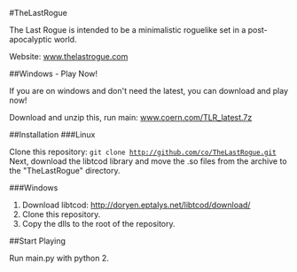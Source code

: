 #TheLastRogue

The Last Rogue is intended to be a minimalistic roguelike set in a post-apocalyptic world.

Website: www.thelastrogue.com

##Windows - Play Now!

If you are on windows and don't need the latest, you can download and play now!

Download and unzip this, run main: www.coern.com/TLR_latest.7z

##Installation
###Linux

Clone this repository: <code>git clone http://github.com/co/TheLastRogue.git</code>
Next, download the libtcod library and move the .so files from the archive to the "TheLastRogue" directory.


###Windows

1. Download libtcod: http://doryen.eptalys.net/libtcod/download/
2. Clone this repository.
2. Copy the dlls to the root of the repository.

##Start Playing

Run main.py with python 2.
